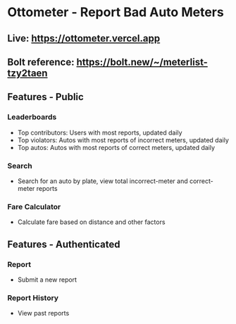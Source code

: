 # Ottometer - Report Bad Auto Meters

## Live: https://ottometer.vercel.app
## Bolt reference: https://bolt.new/~/meterlist-tzy2taen

## Features - Public

### Leaderboards

- Top contributors: Users with most reports, updated daily
- Top violators: Autos with most reports of incorrect meters, updated daily
- Top autos: Autos with most reports of correct meters, updated daily

### Search

- Search for an auto by plate, view total incorrect-meter and correct-meter reports


### Fare Calculator

- Calculate fare based on distance and other factors

## Features - Authenticated

### Report

- Submit a new report

### Report History

- View past reports
